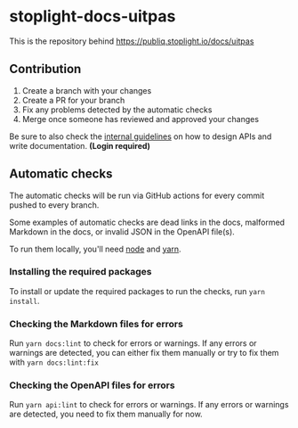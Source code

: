 # stoplight-docs-uitpas

This is the repository behind https://publiq.stoplight.io/docs/uitpas

## Contribution

1. Create a branch with your changes
2. Create a PR for your branch
3. Fix any problems detected by the automatic checks
4. Merge once someone has reviewed and approved your changes

Be sure to also check the [internal guidelines](https://publiq.stoplight.io/docs/guidelines) on how to design APIs and write documentation. **(Login required)**

## Automatic checks

The automatic checks will be run via GitHub actions for every commit pushed to every branch.

Some examples of automatic checks are dead links in the docs, malformed Markdown in the docs, or invalid JSON in the OpenAPI file(s).

To run them locally, you'll need [node](https://nodejs.org/en/) and [yarn](https://yarnpkg.com/getting-started/install).

### Installing the required packages

To install or update the required packages to run the checks, run `yarn install`.

### Checking the Markdown files for errors

Run `yarn docs:lint` to check for errors or warnings. If any errors or warnings are detected, you can either fix them manually or try to fix them with `yarn docs:lint:fix`

### Checking the OpenAPI files for errors

Run `yarn api:lint` to check for errors or warnings. If any errors or warnings are detected, you need to fix them manually for now.
